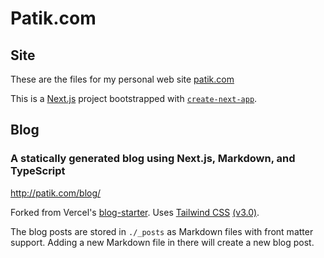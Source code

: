 # Patik.com

## Site

These are the files for my personal web site [patik.com](https://patik.com/)

This is a [Next.js](https://nextjs.org/) project bootstrapped with [`create-next-app`](https://github.com/vercel/next.js/tree/canary/packages/create-next-app).

## Blog

### A statically generated blog using Next.js, Markdown, and TypeScript

<http://patik.com/blog/>

Forked from Vercel's [blog-starter](https://github.com/vercel/next.js/tree/canary/examples/blog-starter). Uses [Tailwind CSS](https://tailwindcss.com) [(v3.0)](https://tailwindcss.com/blog/tailwindcss-v3).

The blog posts are stored in `./_posts` as Markdown files with front matter support. Adding a new Markdown file in there will create a new blog post.
